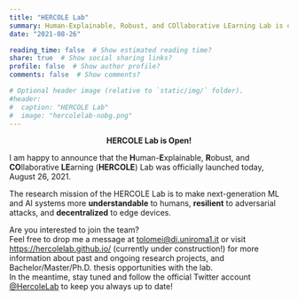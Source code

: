 ```yaml
---
title: "HERCOLE Lab"
summary: Human-Explainable, Robust, and COllaborative LEarning Lab is open!
date: "2021-08-26"

reading_time: false  # Show estimated reading time?
share: true  # Show social sharing links?
profile: false  # Show author profile?
comments: false  # Show comments?

# Optional header image (relative to `static/img/` folder).
#header:
#  caption: "HERCOLE Lab"
#  image: "hercolelab-nobg.png"
---
```


<center><b>HERCOLE Lab is Open!</b></center>

I am happy to announce that the **H**uman-**E**xplainable, **R**obust, and **CO**llaborative **LE**arning (**HERCOLE**) Lab was officially launched today, August 26, 2021.

The research mission of the HERCOLE Lab is to make next-generation ML and AI systems more **understandable** to humans, **resilient** to adversarial attacks, and **decentralized** to edge devices.

Are you interested to join the team?  
Feel free to drop me a message at <a href="mailto:tolomei@di.uniroma1.it">tolomei@di.uniroma1.it</a> or visit <a href="https://hercolelab.github.io/" target="blank_">https://hercolelab.github.io/</a> (currently under construction!) for more information about past and ongoing research projects, and Bachelor/Master/Ph.D. thesis opportunities with the lab.  
In the meantime, stay tuned and follow the official Twitter account <a href="https://twitter.com/HercoleLab" target="_blank">@HercoleLab</a> to keep you always up to date!

